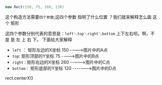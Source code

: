 
```java
new Rect(150, 75, 260, 120)  
```
这个构造方法需要`四个参数`;这四个参数 指明了什么位置 ？我们就来解释怎么画 这个 矩形

这四个参数分别代表的意思是：`left＼top＼right＼bottom`  上下左右呗。啊，不是 是 左 上 右 下。 下面给大家解释  
+ `left` ： 矩形左边的X坐标  150        ---->图片中的A点
+ `top`:    矩形顶部的Y坐标   75         ---->图片中的B点
+ `right` :  矩形右边的X坐标   260       ----->图片中的C点
+ `bottom：` 矩形底部的Y坐标 120     ------->图片中的D点

rect.centerX()
